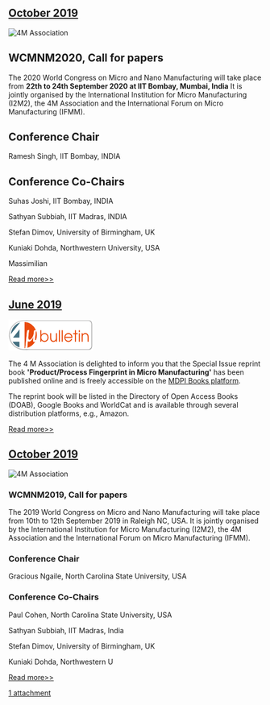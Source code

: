 ## [October 2019](/bulletin/2019/october.html)

![4M Association](http://www.4m-association.org/sites/www.4m-association.org/files/ProductProcess_Fingerprint_in_Micro_Manufacturing_0.jpg)

## WCMNM2020, Call for papers

The 2020 World Congress on Micro and Nano Manufacturing will take place from **22th to 24th September 2020 at IIT Bombay, Mumbai, India**
It is jointly organised by the International Institution for Micro Manufacturing (I2M2), the 4M Association and the International Forum on Micro Manufacturing (IFMM).

## Conference Chair

Ramesh Singh, IIT Bombay, INDIA

## Conference Co-Chairs

Suhas Joshi, IIT Bombay, INDIA

Sathyan Subbiah, IIT Madras, INDIA

Stefan Dimov, University of Birmingham, UK

Kuniaki Dohda, Northwestern University, USA

Massimilian


[Read more>>](/bulletin/2019/october.html)
    
## [June 2019](/bulletin/2019/june.html)
  
![4M Association](/assets/images/4mbulletin168.png)

The 4 M Association is delighted to inform you that the Special Issue reprint book **'Product/Process Fingerprint in Micro Manufacturing'** has been published online and is freely accessible on the [MDPI Books platform](http://www.mdpi.com/books/pdfview/book/1325).

The reprint book will be listed in the Directory of Open Access Books (DOAB), Google Books and WorldCat and is available through several distribution platforms, e.g., Amazon.

[Read more>>](/bulletin/2019/june.html)


## [October 2019](/bulletin/2019/october.html)

![4M Association]( files/ProductProcess_Fingerprint_in_Micro_Manufacturing_0.jpg)

### WCMNM2019, Call for papers

The 2019 World Congress on Micro and Nano Manufacturing will take place from 10th to 12th September 2019 in Raleigh NC, USA.
It is jointly organised by the International Institution for Micro Manufacturing (I2M2), the 4M Association and the International Forum on Micro Manufacturing (IFMM).

### Conference Chair

Gracious Ngaile, North Carolina State University, USA

### Conference Co-Chairs

Paul Cohen, North Carolina State University, USA

Sathyan Subbiah, IIT Madras, India

Stefan Dimov, University of Birmingham, UK

Kuniaki Dohda, Northwestern U

[Read more>>](/bulletin/2019/november.md)

[1 attachment](/bulletin/2019/november.md#attachments)